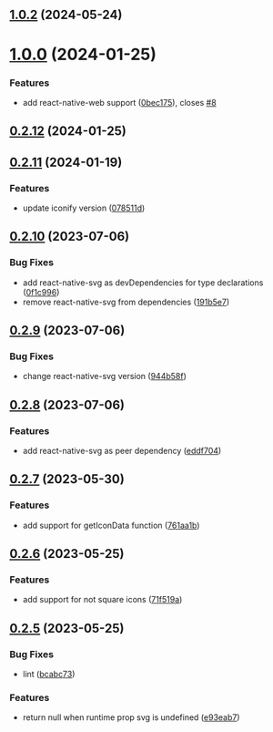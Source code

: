 

## [1.0.2](https://github.com/oktaysenkan/react-native-iconify/compare/v1.0.0...v1.0.2) (2024-05-24)

# [1.0.0](https://github.com/oktaysenkan/react-native-iconify/compare/v0.2.12...v1.0.0) (2024-01-25)


### Features

* add react-native-web support ([0bec175](https://github.com/oktaysenkan/react-native-iconify/commit/0bec1752abca532cf9bcf82e37b909158716bd4d)), closes [#8](https://github.com/oktaysenkan/react-native-iconify/issues/8)

## [0.2.12](https://github.com/oktaysenkan/react-native-iconify/compare/v0.2.11...v0.2.12) (2024-01-25)

## [0.2.11](https://github.com/oktaysenkan/react-native-iconify/compare/v0.2.10...v0.2.11) (2024-01-19)


### Features

* update iconify version ([078511d](https://github.com/oktaysenkan/react-native-iconify/commit/078511d538efa05dc70b36bc585a3cbeed65208e))

## [0.2.10](https://github.com/oktaysenkan/react-native-iconify/compare/v0.2.9...v0.2.10) (2023-07-06)


### Bug Fixes

* add react-native-svg as devDependencies for type declarations ([0f1c996](https://github.com/oktaysenkan/react-native-iconify/commit/0f1c99666a39d71283d4862f84d6e9c86c3067e9))
* remove react-native-svg from dependencies ([191b5e7](https://github.com/oktaysenkan/react-native-iconify/commit/191b5e7462906e4cafa9fe8d782d74b258e30d38))

## [0.2.9](https://github.com/oktaysenkan/react-native-iconify/compare/v0.2.8...v0.2.9) (2023-07-06)


### Bug Fixes

* change react-native-svg version ([944b58f](https://github.com/oktaysenkan/react-native-iconify/commit/944b58fce71d79ed3a9e126ab4f6f1be1efacb5a))

## [0.2.8](https://github.com/oktaysenkan/react-native-iconify/compare/v0.2.7...v0.2.8) (2023-07-06)


### Features

* add react-native-svg as peer dependency ([eddf704](https://github.com/oktaysenkan/react-native-iconify/commit/eddf7042dd7cd37bd202c7841bf6d083fbe054a0))

## [0.2.7](https://github.com/oktaysenkan/react-native-iconify/compare/v0.2.6...v0.2.7) (2023-05-30)


### Features

* add support for getIconData function ([761aa1b](https://github.com/oktaysenkan/react-native-iconify/commit/761aa1baad90655f3592f1c2aa9ae7841b7411b4))

## [0.2.6](https://github.com/oktaysenkan/react-native-iconify/compare/v0.2.5...v0.2.6) (2023-05-25)


### Features

* add support for not square icons ([71f519a](https://github.com/oktaysenkan/react-native-iconify/commit/71f519a17eac862f61d7586e490ef909209d3be7))

## [0.2.5](https://github.com/oktaysenkan/react-native-iconify/compare/v0.2.4...v0.2.5) (2023-05-25)


### Bug Fixes

* lint ([bcabc73](https://github.com/oktaysenkan/react-native-iconify/commit/bcabc73441e4967db5ef161988a7fdf5d2c5065f))


### Features

* return null when runtime prop svg is undefined ([e93eab7](https://github.com/oktaysenkan/react-native-iconify/commit/e93eab79ebc1c88f0a5fd1ae0249a108540f8570))